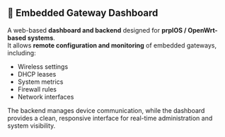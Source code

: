 ## 🧩 Embedded Gateway Dashboard

A web-based **dashboard and backend** designed for **prplOS / OpenWrt-based systems**.  
It allows **remote configuration and monitoring** of embedded gateways, including:

- Wireless settings  
- DHCP leases  
- System metrics  
- Firewall rules  
- Network interfaces  

The backend manages device communication, while the dashboard provides a clean, responsive interface for real-time administration and system visibility.
